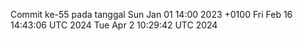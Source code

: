 Commit ke-55 pada tanggal Sun Jan 01 14:00 2023 +0100
Fri Feb 16 14:43:06 UTC 2024
Tue Apr  2 10:29:42 UTC 2024
